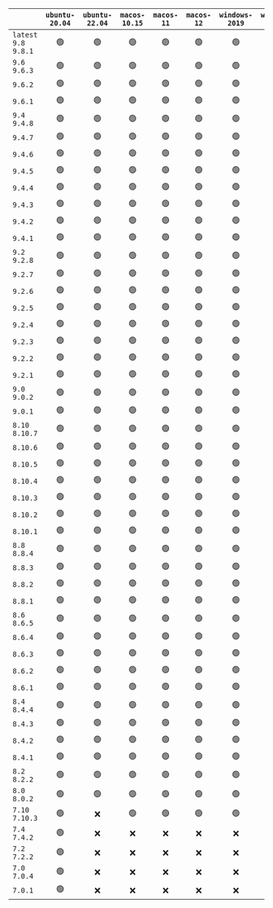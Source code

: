 |                        | `ubuntu-20.04` | `ubuntu-22.04` | `macos-10.15` | `macos-11` | `macos-12` | `windows-2019` | `windows-2022` |
| :--------------------- | :------------: | :------------: | :-----------: | :--------: | :--------: | :------------: | :------------: |
| `latest` `9.8` `9.8.1` |       🟢       |       🟢       |       🟢      |     🟢     |     🟢     |       🟢       |       🟢       |
| `9.6` `9.6.3`          |       🟢       |       🟢       |       🟢      |     🟢     |     🟢     |       🟢       |       🟢       |
| `9.6.2`                |       🟢       |       🟢       |       🟢      |     🟢     |     🟢     |       🟢       |       🟢       |
| `9.6.1`                |       🟢       |       🟢       |       🟢      |     🟢     |     🟢     |       🟢       |       🟢       |
| `9.4` `9.4.8`          |       🟢       |       🟢       |       🟢      |     🟢     |     🟢     |       🟢       |       🟢       |
| `9.4.7`                |       🟢       |       🟢       |       🟢      |     🟢     |     🟢     |       🟢       |       🟢       |
| `9.4.6`                |       🟢       |       🟢       |       🟢      |     🟢     |     🟢     |       🟢       |       🟢       |
| `9.4.5`                |       🟢       |       🟢       |       🟢      |     🟢     |     🟢     |       🟢       |       🟢       |
| `9.4.4`                |       🟢       |       🟢       |       🟢      |     🟢     |     🟢     |       🟢       |       🟢       |
| `9.4.3`                |       🟢       |       🟢       |       🟢      |     🟢     |     🟢     |       🟢       |       🟢       |
| `9.4.2`                |       🟢       |       🟢       |       🟢      |     🟢     |     🟢     |       🟢       |       🟢       |
| `9.4.1`                |       🟢       |       🟢       |       🟢      |     🟢     |     🟢     |       🟢       |       🟢       |
| `9.2` `9.2.8`          |       🟢       |       🟢       |       🟢      |     🟢     |     🟢     |       🟢       |       🟢       |
| `9.2.7`                |       🟢       |       🟢       |       🟢      |     🟢     |     🟢     |       🟢       |       🟢       |
| `9.2.6`                |       🟢       |       🟢       |       🟢      |     🟢     |     🟢     |       🟢       |       🟢       |
| `9.2.5`                |       🟢       |       🟢       |       🟢      |     🟢     |     🟢     |       🟢       |       🟢       |
| `9.2.4`                |       🟢       |       🟢       |       🟢      |     🟢     |     🟢     |       🟢       |       🟢       |
| `9.2.3`                |       🟢       |       🟢       |       🟢      |     🟢     |     🟢     |       🟢       |       🟢       |
| `9.2.2`                |       🟢       |       🟢       |       🟢      |     🟢     |     🟢     |       🟢       |       🟢       |
| `9.2.1`                |       🟢       |       🟢       |       🟢      |     🟢     |     🟢     |       🟢       |       🟢       |
| `9.0` `9.0.2`          |       🟢       |       🟢       |       🟢      |     🟢     |     🟢     |       🟢       |       🟢       |
| `9.0.1`                |       🟢       |       🟢       |       🟢      |     🟢     |     🟢     |       🟢       |       🟢       |
| `8.10` `8.10.7`        |       🟢       |       🟢       |       🟢      |     🟢     |     🟢     |       🟢       |       🟢       |
| `8.10.6`               |       🟢       |       🟢       |       🟢      |     🟢     |     🟢     |       🟢       |       🟢       |
| `8.10.5`               |       🟢       |       🟢       |       🟢      |     🟢     |     🟢     |       🟢       |       🟢       |
| `8.10.4`               |       🟢       |       🟢       |       🟢      |     🟢     |     🟢     |       🟢       |       🟢       |
| `8.10.3`               |       🟢       |       🟢       |       🟢      |     🟢     |     🟢     |       🟢       |       🟢       |
| `8.10.2`               |       🟢       |       🟢       |       🟢      |     🟢     |     🟢     |       🟢       |       🟢       |
| `8.10.1`               |       🟢       |       🟢       |       🟢      |     🟢     |     🟢     |       🟢       |       🟢       |
| `8.8` `8.8.4`          |       🟢       |       🟢       |       🟢      |     🟢     |     🟢     |       🟢       |       🟢       |
| `8.8.3`                |       🟢       |       🟢       |       🟢      |     🟢     |     🟢     |       🟢       |       ❌       |
| `8.8.2`                |       🟢       |       🟢       |       🟢      |     🟢     |     🟢     |       🟢       |       🟢       |
| `8.8.1`                |       🟢       |       🟢       |       🟢      |     🟢     |     🟢     |       🟢       |       🟢       |
| `8.6` `8.6.5`          |       🟢       |       🟢       |       🟢      |     🟢     |     🟢     |       🟢       |       🟢       |
| `8.6.4`                |       🟢       |       🟢       |       🟢      |     🟢     |     🟢     |       🟢       |       🟢       |
| `8.6.3`                |       🟢       |       🟢       |       🟢      |     🟢     |     🟢     |       🟢       |       🟢       |
| `8.6.2`                |       🟢       |       🟢       |       🟢      |     🟢     |     🟢     |       🟢       |       🟢       |
| `8.6.1`                |       🟢       |       🟢       |       🟢      |     🟢     |     🟢     |       🟢       |       🟢       |
| `8.4` `8.4.4`          |       🟢       |       🟢       |       🟢      |     🟢     |     🟢     |       🟢       |       🟢       |
| `8.4.3`                |       🟢       |       🟢       |       🟢      |     🟢     |     🟢     |       🟢       |       🟢       |
| `8.4.2`                |       🟢       |       🟢       |       🟢      |     🟢     |     🟢     |       🟢       |       🟢       |
| `8.4.1`                |       🟢       |       🟢       |       🟢      |     🟢     |     🟢     |       🟢       |       🟢       |
| `8.2` `8.2.2`          |       🟢       |       🟢       |       🟢      |     🟢     |     🟢     |       🟢       |       🟢       |
| `8.0` `8.0.2`          |       🟢       |       🟢       |       🟢      |     🟢     |     🟢     |       🟢       |       🟢       |
| `7.10` `7.10.3`        |       🟢       |       ❌       |       🟢      |     🟢     |     🟢     |       🟢       |       🟢       |
| `7.4` `7.4.2`          |       🟢       |       ❌       |       ❌      |     ❌     |     ❌     |       ❌       |       ❌       |
| `7.2` `7.2.2`          |       🟢       |       ❌       |       ❌      |     ❌     |     ❌     |       ❌       |       ❌       |
| `7.0` `7.0.4`          |       🟢       |       ❌       |       ❌      |     ❌     |     ❌     |       ❌       |       ❌       |
| `7.0.1`                |       🟢       |       ❌       |       ❌      |     ❌     |     ❌     |       ❌       |       ❌       |
